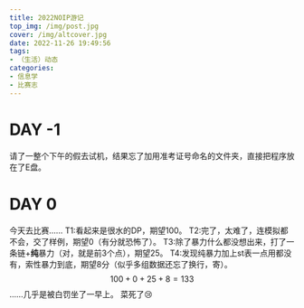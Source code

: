 ```yaml
---
title: 2022NOIP游记
top_img: /img/post.jpg
cover: /img/altcover.jpg
date: 2022-11-26 19:49:56
tags:
- （生活）动态
categories:
- 信息学
- 比赛志
---
```

# DAY -1
请了一整个下午的假去试机，结果忘了加用准考证号命名的文件夹，直接把程序放在了E盘。
# DAY 0
今天去比赛……
T1:看起来是很水的DP，期望100。
T2:完了，太难了，连模拟都不会，交了样例，期望0（有分就恐怖了）。
T3:除了暴力什么都没想出来，打了一条链+**纯**暴力（对，就是前3个点），期望25。
T4:发现纯暴力加上st表一点用都没有，索性暴力到底，期望8分（似乎多组数据还忘了换行，寄）。
$$100+0+25+8=133$$
……几乎是被白罚坐了一早上。
菜死了:cry: